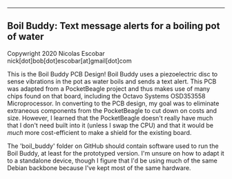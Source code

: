 --------------------------------------------------------------------------
Boil Buddy: Text message alerts for a boiling pot of water
--------------------------------------------------------------------------
Copywright 2020 Nicolas Escobar
nick[dot]bob[dot]escobar[at]gmail[dot]com

This is the Boil Buddy PCB Design! Boil Buddy uses a piezoelectric disc to sense vibrations in the pot as water boils and sends a text alert.
This PCB was adapted from a PocketBeagle project and thus makes use of many chips found on that board, including the Octavo Systems OSD353558 Microprocessor.
In converting to the PCB design, my goal was to eliminate extraneous components from the PocketBeagle to cut down on costs and size. However, I learned that
the PocketBeagle doesn't really have much that I don't need built into it (unless I swap the CPU) and that it would be *much* more cost-efficient to make a shield
for the existing board.

The 'boil_buddy' folder on GitHub should contain software used to run the Boil Buddy, at least for the prototyped version. I'm unsure on how to adapt it to a
standalone device, though I figure that I'd be using much of the same Debian backbone because I've kept most of the same hardware. 